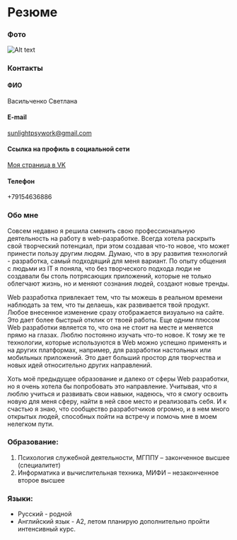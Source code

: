 # Резюме 
### Фото
![Alt text](https://sun9-2.userapi.com/c857136/v857136833/e36f3/To2uoDZIVnM.jpg "Фоточка с дачи :)")
### Контакты
#### ФИО 
Васильченко Светлана
#### E-mail 
sunlightpsywork@gmail.com
#### Ссылка на профиль в социальной сети
[Моя страница в VK](https://vk.com/helgavogel "Я ссылка")
#### Телефон
+79154636886
### Обо мне 
Совсем недавно я решила сменить свою профессиональную деятельность на работу в web-разработке. Всегда хотела раскрыть свой творческий потенциал, при этом создавая что-то новое, что может принести пользу другим людям. 
Думаю, что в эру развития технологий - разработка, самый подходящий для меня вариант.  По опыту общения с людьми из IT я поняла, что без творческого подхода люди не создавали бы столь потрясающих приложений,
которые не только облегчают жизнь, но и меняют сознания людей, создают новые тренды.  

Web разработка привлекает тем, что ты можешь в реальном времени наблюдать за тем, что ты делаешь, как развивается твой продукт. Любое внесенное изменение сразу отображается визуально на сайте.
Это дает более быстрый отклик от твоей работы.  Еще одним плюсом Web разработки является то, что она не стоит на месте и меняется прямо на глазах. Люблю постоянно изучать что-то новое. К тому же те технологии, которые используются в Web можно успешно применять и на других платформах, например, для разработки настольных или мобильных приложений. 
Это дает больший простор для творчества и новых идей относительно других направлений. 

Хоть моё предыдущее образование и далеко от сферы Web разработки, но я очень хотела бы попробовать это направление. Учитывая, что я люблю учиться и развивать свои навыки, надеюсь, что я смогу освоить новую для меня сферу, найти в ней свое место и реализовать себя. И к счастью я знаю, что сообщество разработчиков огромно, и в нем много открытых людей, способных пойти на встречу и помочь мне в моем нелегком пути.
### Образование:
1. Психология служебной деятельности, МГППУ – законченное высшее (специалитет)
2. Информатика и вычислительная техника, МИФИ – незаконченное второе высшее 
### Языки:
* Русский - родной 
* Английский язык - A2, летом планирую дополнительно пройти интенсивный курс. 
